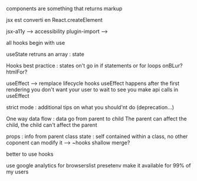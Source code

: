 components are something that returns markup

jsx est converti en React.createElement

jsx-a11y --> accessibility
plugin-import -->

all hooks begin with use

useState retruns an array : state

Hooks best practice :
states on't go in if statements or for loops
onBLur?
htmlFor?

useEffect --> remplace lifecycle hooks
useEffect happens after the first rendering
you don't want your user to wait to see
you make api calls in useEffect

strict mode : additional tips on what you should'nt do (deprecation...)

One way data flow : data go from parent to child
The parent can affect the child, the child can't affect the parent

props : info from parent class
state : self contained within a class, no other coponent can modify it --> ~hooks
shallow merge?

better to use hooks

use google analytics for browserslist presetenv make it available for 99% of my users

